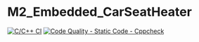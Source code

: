 # M2_Embedded_CarSeatHeater
[![C/C++ CI](https://github.com/Shreyasi2059/Embedded-LTTS/actions/workflows/c-cpp.yml/badge.svg)](https://github.com/Shreyasi2059/Embedded-LTTS/actions/workflows/c-cpp.yml)
[![Code Quality - Static Code - Cppcheck](https://github.com/Shreyasi2059/Embedded-LTTS/actions/workflows/cppcheck.yml/badge.svg)](https://github.com/Shreyasi2059/Embedded-LTTS/actions/workflows/cppcheck.yml)
